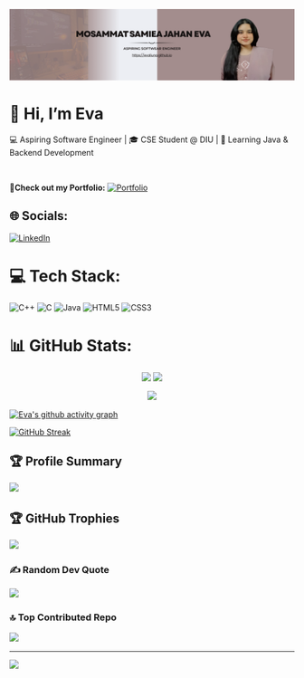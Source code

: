 ![Eva's Banner](./assets/banner.png)

# 👋 Hi, I’m Eva
💻 Aspiring Software Engineer | 🎓 CSE Student @ DIU | 🚀 Learning Java & Backend Development  

<br>

👤**Check out my Portfolio:** [![Portfolio](https://img.shields.io/badge/Portfolio-Evaliuna-blue?style=for-the-badge&logo=github)](https://evaliuna.github.io) 

## 🌐 Socials:
[![LinkedIn](https://img.shields.io/badge/LinkedIn-0077B5?style=for-the-badge&logo=linkedin&logoColor=white)](https://www.linkedin.com/in/samiea-jahan-eva-383678274/)


# 💻 Tech Stack:
![C++](https://img.shields.io/badge/c++-%2300599C.svg?style=for-the-badge&logo=c%2B%2B&logoColor=white) ![C](https://img.shields.io/badge/c-%2300599C.svg?style=for-the-badge&logo=c&logoColor=white) ![Java](https://img.shields.io/badge/java-%23ED8B00.svg?style=for-the-badge&logo=openjdk&logoColor=white) ![HTML5](https://img.shields.io/badge/html5-%23E34F26.svg?style=for-the-badge&logo=html5&logoColor=white) ![CSS3](https://img.shields.io/badge/css3-%231572B6.svg?style=for-the-badge&logo=css3&logoColor=white)
# 📊 GitHub Stats:
<p align="center">
  <img src="https://github-readme-stats.vercel.app/api?username=Evaliuna&show_icons=true&theme=tokyonight&rank_icon=github" height="180"/>
  <img src="https://github-readme-stats.vercel.app/api/top-langs/?username=Evaliuna&layout=compact&theme=tokyonight" height="180"/>
</p>

<p align="center">
  <img src="https://streak-stats.demolab.com?user=Evaliuna&theme=tokyonight&hide_border=false" height="180"/>
</p>


[![Eva's github activity graph](https://github-readme-activity-graph.vercel.app/graph?username=Evaliuna&theme=tokyo-night)](https://github.com/ashutosh00710/github-readme-activity-graph)

[![GitHub Streak](https://github-readme-streak-stats-eight.vercel.app?user=Evaliuna&theme=tokyonight)](https://git.io/streak-stats)



## 🏆 Profile Summary
[![](https://github-profile-summary-cards.vercel.app/api/cards/profile-details?username=Evaliuna&theme=tokyonight)](https://github.com/vn7n24fzkq/github-profile-summary-cards)



## 🏆 GitHub Trophies
![](https://github-profile-trophy.vercel.app/?username=Evaliuna&theme=radical&no-frame=false&no-bg=true&margin-w=4)

### ✍️ Random Dev Quote
![](https://quotes-github-readme.vercel.app/api?type=horizontal&theme=gruvbox)

### 🔝 Top Contributed Repo
![](https://github-contributor-stats.vercel.app/api?username=Evaliuna&limit=5&theme=neon&combine_all_yearly_contributions=true)

---
[![](https://visitcount.itsvg.in/api?id=Evaliuna&icon=4&color=0)](https://visitcount.itsvg.in)
